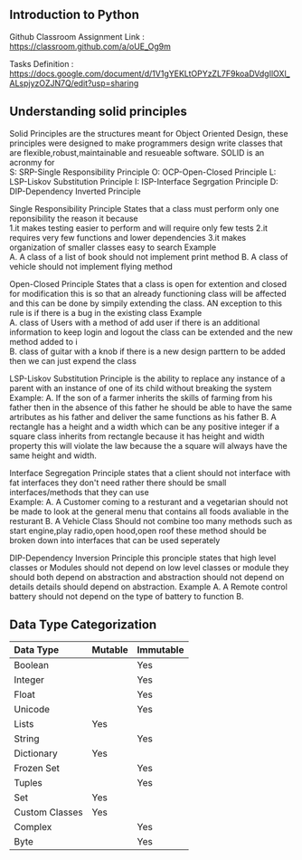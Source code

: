 ## Introduction to Python 

Github Classroom Assignment Link : https://classroom.github.com/a/oUE_Og9m

Tasks Definition : https://docs.google.com/document/d/1V1gYEKLtOPYzZL7F9koaDVdgIlOXl_ALspjyzOZJN7Q/edit?usp=sharing

## Understanding solid principles  

Solid Principles are the structures meant for Object Oriented Design, these principles were designed to make programmers
design write classes that are flexible,robust,maintainable and resueable software.
SOLID is an acronmy for  
S: SRP-Single Responsibility Principle
O: OCP-Open-Closed Principle
L: LSP-Liskov Substitution Principle
I: ISP-Interface Segrgation Principle
D: DIP-Dependency Inverted Principle

Single Responsibility Principle States that a class must perform only one reponsibility the reason it because  
1.it makes testing easier to perform and will require only few tests
2.it requires very few functions and lower dependencies
3.it makes organization of smaller classes easy to search
Example  
A. A class of a list of book should not implement print method
B. A class of vehicle should not implement flying method

Open-Closed Principle States that a class is open for extention and closed for modification this is so that an already functioning class will be affected and this can be done by simpily extending the class. AN exception to this rule is if there is a bug in the 
existing class
Example  
A. class of Users with a method of add user if there is an additional information to keep login and logout the class can be extended and
the new method added to i  
B. class of guitar with a knob if there is a new design parttern to be added then we can just expend the class

LSP-Liskov Substitution Principle is the ability to replace any instance of a parent with an instance of one of its child without breaking the system
Example:
A. If the son of a farmer inherits the skills of farming from his father then in the absence of this father he should be able to have the same artributes as his father and deliver the same functions as his father
B. A rectangle has a height and a width which can be any positive integer if a square class inherits from rectangle because it has  height and width property this will violate the law because the a square will always have the same height and width.

Interface Segregation Principle states that a client should not interface with fat interfaces they don't need rather there should be small interfaces/methods that they can use  
Example:
A. A Customer coming to a resturant and a vegetarian should not be made to look at the general menu that contains all foods avaliable in the resturant
B. A Vehicle Class Should not combine too many methods such as start engine,play radio,open hood,open roof these method should be broken down into interfaces that can be used seperately

DIP-Dependency Inversion Principle this pronciple states that high level classes or Modules should not depend on low level classes or module they should both depend on abstraction and abstraction should not depend on details details should depend on abstraction.
Example
A. A Remote control battery should not depend on the type of battery to function
B.

## Data Type Categorization

|Data Type | Mutable  | Immutable
|:------------ |:-------------|:-------------|
|Boolean | |Yes
|Integer||Yes
|Float||Yes
|Unicode||Yes
|Lists|Yes|
|String||Yes
|Dictionary|Yes|
|Frozen Set||Yes
|Tuples||Yes
|Set|Yes|
|Custom Classes|Yes|
|Complex||Yes
|Byte||Yes
